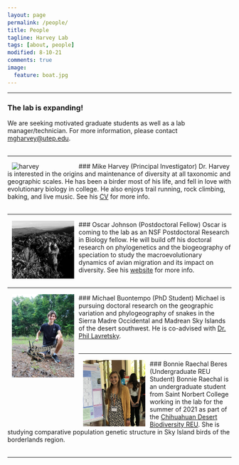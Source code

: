 ```yaml
---
layout: page
permalink: /people/
title: People
tagline: Harvey Lab
tags: [about, people]
modified: 8-10-21
comments: true
image:
  feature: boat.jpg
---
```


***

### The lab is expanding!
We are seeking motivated graduate students as well as a lab manager/technician. For more information, please contact mgharvey@utep.edu.
<br><br>

***

<img align="left" src="/images/harvey.jpg" alt="harvey" width="140" hspace="10"/>
### Mike Harvey (Principal Investigator)
Dr. Harvey is interested in the origins and maintenance of diversity at all taxonomic and geographic scales. He has been a birder most of his life, and fell in love with evolutionary biology in college. He also enjoys trail running, rock climbing, baking, and live music.
See his <a href="http://mgharvey.github.io/docs/Harvey_CV.pdf" target="_blank">CV</a> for more info.
<br><br>

***

<img align="left" src="/images/johnson.jpg" alt="johnson" width="140" hspace="10"/>
### Oscar Johnson (Postdoctoral Fellow)
Oscar is coming to the lab as an NSF Postdoctoral Research in Biology fellow. He will build off his doctoral research on phylogenetics and the biogeography of speciation to study the macroevolutionary dynamics of avian migration and its impact on diversity. See his <a href="https://www.oscarjohnson.net/" target="_blank">website</a> for more info.
<br><br>

***

<img align="left" src="/images/buontempo.jpeg" alt="buontempo" width="140" hspace="10"/>
### Michael Buontempo (PhD Student)
Michael is pursuing doctoral research on the geographic variation and phylogeography of snakes in the Sierra Madre Occidental and Madrean Sky Islands of the desert southwest. He is co-advised with <a href="https://www.utep.edu/science/lavretskylab/" target="_blank">Dr. Phil Lavretsky</a>.
<br><br>

***

<img align="left" src="/images/beres.jpg" alt="beres" width="140" hspace="10"/>
### Bonnie Raechal Beres (Undergraduate REU Student)
Bonnie Raechal is an undergraduate student from Saint Norbert College working in the lab for the summer of 2021 as part of the <a href="https://www.utep.edu/couri/programs/cdb-reu/" target="_blank">Chihuahuan Desert Biodiversity REU</a>. She is studying comparative population genetic structure in Sky Island birds of the borderlands region.
<br><br>

***
